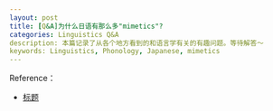 ```yaml
---
layout: post
title: [Q&A]为什么日语有那么多"mimetics"?
categories: Linguistics Q&A
description: 本篇记录了从各个地方看到的和语言学有关的有趣问题。等待解答～
keywords: Linguistics, Phonology, Japanese, mimetics
---
```







Reference：

- [标题](链接)
